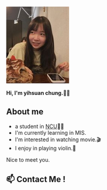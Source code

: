 ![image](https://github.com/angelinchung/itlab-ncu/blob/main/%E7%A7%98%E6%9B%B8%E7%B5%84%E7%B5%84%E5%93%A1_%E8%B3%87%E7%AE%A1%E4%BA%8C_%E9%8D%BE%E4%BD%BE%E7%92%87.jpg?raw=true)

**Hi, I'm yihsuan chung.🙌🏻**
## About me
- a student in [NCU]( https://www.ncu.edu.tw/tw/index.html)✍🏻
- I'm currently learning in MIS.
- I'm interested in watching movie.🎬
- I enjoy in playing violin.🎻 

Nice to meet you.

## 📫 Contact Me !

<code><img height="20" src=""></code>
<code><img height="20" src=""></code>
<code><img height="20" src=""></code>
<code><img height="20" src=""></code>



